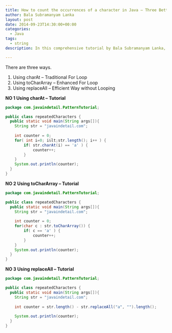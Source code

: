 ```yaml
---
title: How to count the occurrences of a character in Java – Three Better Ways
author: Bala Subramanyam Lanka
layout: post
date: 2014-09-23T14:30:00+00:00
categories:
  - Java
tags:
  - string
description: In this comprehensive tutorial by Bala Subramanyam Lanka, you'll discover three efficient methods for counting the occurrences of a character in Java strings. These techniques not only showcase different approaches but also highlight the versatility of Java programming.

---
```

There are three ways.

  1. Using charAt &#8211; Traditional For Loop
  2. Using toCharArray &#8211; Enhanced For Loop
  3. Using replaceAll &#8211; Efficient Way without Looping


**NO 1 Using charAt &#8211; Tutorial**

```java
package com.javaindetail.PatternTutorial;

public class repeatedCharacters {
  public static void main(String args[]){
    String str = "javaindetail.com";
    
    int counter = 0;
    for( int i=0; i&lt;str.length(); i++ ) {
        if( str.charAt(i) == 'a' ) {
            counter++;
        } 
    }
    System.out.println(counter);
  }
}
```

**NO 2 Using toCharArray &#8211; Tutorial**

```java
package com.javaindetail.PatternTutorial;

public class repeatedCharacters {
  public static void main(String args[]){
    String str = "javaindetail.com";
    
    int counter = 0;
    for(char c : str.toCharArray()) {
        if( c == 'a' ) {
            counter++;
        } 
    }
    System.out.println(counter);
  }
}
```

**NO 3 Using replaceAll &#8211; Tutorial**

```java
package com.javaindetail.PatternTutorial;

public class repeatedCharacters {
  public static void main(String args[]){
    String str = "javaindetail.com";
    
    int counter = str.length() - str.replaceAll("a", "").length();
    
    System.out.println(counter);
  }
}
```
